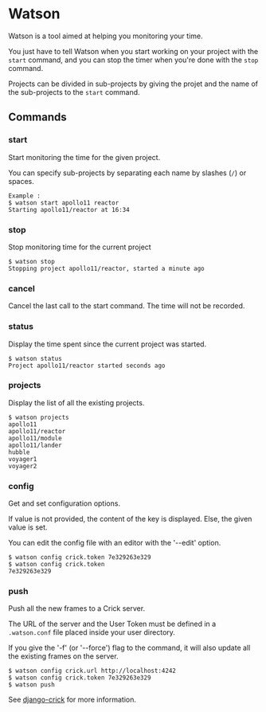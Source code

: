 Watson
======

Watson is a tool aimed at helping you monitoring your time.

You just have to tell Watson when you start working on your
project with the `start` command, and you can stop the timer
when you're done with the `stop` command.

Projects can be divided in sub-projects by giving the projet and
the name of the sub-projects to the `start` command.

## Commands

### start

Start monitoring the time for the given project.

You can specify sub-projects by separating each name by
slashes (`/`) or spaces.

```
Example :
$ watson start apollo11 reactor
Starting apollo11/reactor at 16:34
```

### stop

Stop monitoring time for the current project

```
$ watson stop
Stopping project apollo11/reactor, started a minute ago
```

### cancel

Cancel the last call to the start command. The time will not
be recorded.

### status

Display the time spent since the current project was started.

```
$ watson status
Project apollo11/reactor started seconds ago
```

### projects

Display the list of all the existing projects.

```
$ watson projects
apollo11
apollo11/reactor
apollo11/module
apollo11/lander
hubble
voyager1
voyager2
```

### config
Get and set configuration options.

If value is not provided, the content of the key is displayed. Else,
the given value is set.

You can edit the config file with an editor with the '--edit' option.

```
$ watson config crick.token 7e329263e329
$ watson config crick.token
7e329263e329
```

### push

Push all the new frames to a Crick server.

The URL of the server and the User Token must be defined in a `.watson.conf` file
placed inside your user directory.

If you give the '-f' (or '--force') flag to the command, it will
also update all the existing frames on the server.

```
$ watson config crick.url http://localhost:4242
$ watson config crick.token 7e329263e329
$ watson push
```

See [django-crick](https://bitbucket.org/tailordev/django-crick) for more information.
